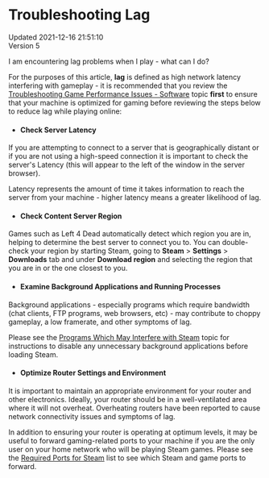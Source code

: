 # Troubleshooting Lag
Updated 2021-12-16 21:51:10  
Version 5  

I am encountering lag problems when I play - what can I do?  
  
For the purposes of this article, **lag** is defined as high network latency interfering with gameplay - it is recommended that you review the [Troubleshooting Game Performance Issues - Software](https://help.steampowered.com/en/faqs/view/5B03-A517-D747-9421) topic **first** to ensure that your machine is optimized for gaming before reviewing the steps below to reduce lag while playing online:  
* #### Check Server Latency
If you are attempting to connect to a server that is geographically distant or if you are not using a high-speed connection it is important to check the server's Latency (this will appear to the left of the window in the server browser).  
  
Latency represents the amount of time it takes information to reach the server from your machine - higher latency means a greater likelihood of lag.
* #### Check Content Server Region
Games such as Left 4 Dead automatically detect which region you are in, helping to determine the best server to connect you to.  You can double-check your region by starting Steam, going to **Steam** > **Settings** > **Downloads** tab and under **Download region** and selecting the region that you are in or the one closest to you.
* #### Examine Background Applications and Running Processes
Background applications - especially programs which require bandwidth (chat clients, FTP programs, web browsers, etc) - may contribute to choppy gameplay, a low framerate, and other symptoms of lag.  
  
Please see the [Programs Which May Interfere with Steam](https://help.steampowered.com/en/faqs/view/1F39-DCB4-FF28-5748) topic for instructions to disable any unnecessary background applications before loading Steam.
* #### Optimize Router Settings and Environment
It is important to maintain an appropriate environment for your router and other electronics. Ideally, your router should be in a well-ventilated area where it will not overheat. Overheating routers have been reported to cause network connectivity issues and symptoms of lag.  
  
In addition to ensuring your router is operating at optimum levels, it may be useful to forward gaming-related ports to your machine if you are the only user on your home network who will be playing Steam games. Please see the [Required Ports for Steam](https://help.steampowered.com/en/faqs/view/669A-2F68-D1D1-A5EC#ports) list to see which Steam and game ports to forward.